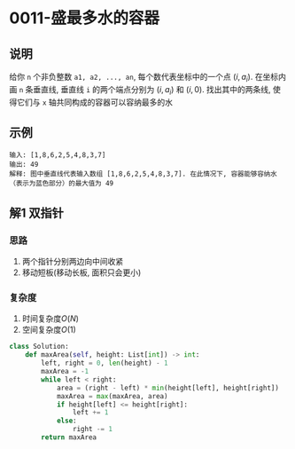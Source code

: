 # 0011-盛最多水的容器

## 说明
给你 `n` 个非负整数 `a1, a2, ..., an`, 每个数代表坐标中的一个点 $(i, a_i)$. 在坐标内画 `n` 条垂直线, 垂直线 `i` 的两个端点分别为 $(i, a_i)$ 和 $(i, 0)$. 找出其中的两条线, 使得它们与 `x` 轴共同构成的容器可以容纳最多的水

## 示例
```
输入: [1,8,6,2,5,4,8,3,7]
输出: 49
解释: 图中垂直线代表输入数组 [1,8,6,2,5,4,8,3,7]. 在此情况下, 容器能够容纳水（表示为蓝色部分）的最大值为 49
```

## 解1 双指针

### 思路
1. 两个指针分别两边向中间收紧
2. 移动短板(移动长板, 面积只会更小)

### 复杂度
1. 时间复杂度$O(N)$
2. 空间复杂度$O(1)$

```python
class Solution:
    def maxArea(self, height: List[int]) -> int:
        left, right = 0, len(height) - 1
        maxArea = -1
        while left < right:
            area = (right - left) * min(height[left], height[right])
            maxArea = max(maxArea, area)
            if height[left] <= height[right]:
                left += 1
            else:
                right -= 1
        return maxArea
```